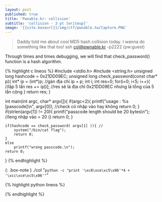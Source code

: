 ```yaml
---
layout: post
published: true
title: 'Pwnable.kr: collision'
subtitle: 'collision - 3 pt [writeup]'
image: '{{site.baseurl}}/img/ctf/pwnable.tw/Capture.PNG'
---
```

>Daddy told me about cool MD5 hash collision today.
I wanna do something like that too!
>ssh col@pwnable.kr -p2222 (pw:guest)

Through times and times debugging, we will find that check_password() function is a hash algorithm. 

{% highlight c lineos %}
#include <stdio.h>
#include <string.h>
unsigned long hashcode = 0x21DD09EC;
unsigned long check_password(const char* p){
	int* ip = (int*)p;  //gán địa chỉ ip = p;
	int i;
	int res=0;
	for(i=0; i<5; i++){           //lặp 5 lần
		res += ip[i];   //res sẽ là địa chỉ 0x21DD09EC nhưng là tổng của 5 lần cộng
	}
	return res;
}

int main(int argc, char* argv[]){
	if(argc<2){
		printf("usage : %s [passcode]\n", argv[0]); //check có nhập vào hay không 
		return 0;
	}
	if(strlen(argv[1]) != 20){
		printf("passcode length should be 20 bytes\n"); //leng nhập vào = 20 ()
		return 0;
	}

	if(hashcode == check_password( argv[1] )){ //
		system("/bin/cat flag");    
		return 0;
	}
	else
		printf("wrong passcode.\n");
	return 0;
}
{% endhighlight %}


{: .box-note }
./col "`python -c "print '\xc8\xce\xc5\x06'*4 + '\xcc\xce\xc5\x06'"`"

{% highlight python lineos %}

{% endhighlight %}
